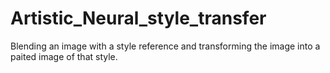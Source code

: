 # Artistic_Neural_style_transfer
Blending an image with a style reference and transforming the image into a paited image of that style.
